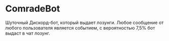 # ComradeBot
Шуточный Дискорд-бот, который выдает лозунги. Любое сообщение от любого пользователя является событием, с вероятностью 7,5% бот выдаст в чат лозунг.
